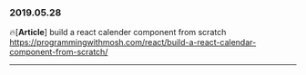 ### 2019.05.28

🔥[**Article**]  build a react calender component from scratch<br>
<https://programmingwithmosh.com/react/build-a-react-calendar-component-from-scratch/>

<hr>
